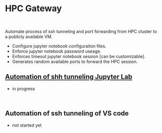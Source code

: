 # HPC Gateway

</br>

Automate process of ssh tunneling and port forwarding from HPC cluster to a publicly available VM.

* Configure jupyter notebook configuraiton files.
* Enforce jupyter notebook password useage.
* Enforces timeout jupyter notebook session [can be customizable].
* Generates random available ports to forward the HPC session.


## [Automation of shh tunneling Jupyter Lab](https://github.com/gmihaila/hpc_gateway/tree/master/jupyter_lab)
* in progress

</br>

## Automation of ssh tunneling of VS code
* not started yet
